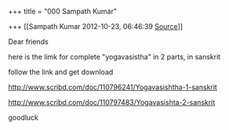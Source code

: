 +++
title = "000 Sampath Kumar"

+++
[[Sampath Kumar	2012-10-23, 06:46:39 [Source](https://groups.google.com/g/bvparishat/c/2kq1aPVIhtg)]]



Dear friends

here is the limk for complete "yogavasistha" in 2 parts, in sanskrit

follow the link and get download

<http://www.scribd.com/doc/110796241/Yogavasishtha-1-sanskrit>

  

<http://www.scribd.com/doc/110797483/Yogavasishta-2-sanskrit>

  

goodluck

